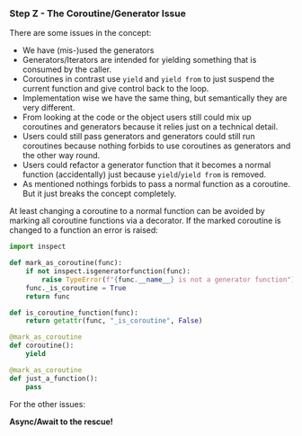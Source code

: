 ### Step Z - The Coroutine/Generator Issue

There are some issues in the concept:

* We have (mis-)used the generators
* Generators/Iterators are intended for yielding something that is consumed by
  the caller.
* Coroutines in contrast use `yield` and `yield from` to just suspend the
  current function and give control back to the loop.
* Implementation wise we have the same thing, but semantically they are very
  different.
* From looking at the code or the object users still could mix up coroutines and
  generators because it relies just on a technical detail.
* Users could still pass generators and generators could still run coroutines
  because nothing forbids to use coroutines as generators and the other way
  round.
* Users could refactor a generator function that it becomes a normal function
  (accidentally) just because `yield`/`yield from` is removed.
* As mentioned nothings forbids to pass a normal function as a coroutine. But it
  just breaks the concept completely.


At least changing a coroutine to a normal function can be avoided by marking
all coroutine functions via a decorator. If the marked coroutine is changed to
a function an error is raised:

```python
import inspect

def mark_as_coroutine(func):
    if not inspect.isgeneratorfunction(func):
        raise TypeError(f"{func.__name__} is not a generator function")
    func._is_coroutine = True
    return func

def is_coroutine_function(func):
    return getattr(func, "_is_coroutine", False)
```

```python
@mark_as_coroutine
def coroutine():
    yield

@mark_as_coroutine
def just_a_function():
    pass
```

For the other issues:

**Async/Await to the rescue!**
